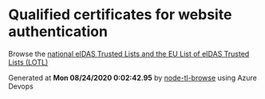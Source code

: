 # Qualified certificates for website authentication 
 Browse the [national eIDAS Trusted Lists and the EU List of eIDAS Trusted Lists (LOTL)](https://webgate.ec.europa.eu/tl-browser/#/) 
 
 
Generated at **Mon 08/24/2020  0:02:42.95** by [node-tl-browse](https://github.com/ymedlop/node-tl-browser) using Azure Devops 
